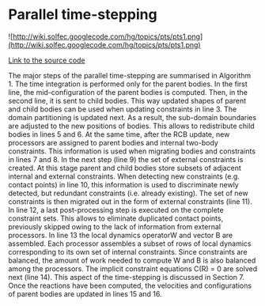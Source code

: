# Parallel time-stepping #

![http://wiki.solfec.googlecode.com/hg/topics/pts/pts1.png](http://wiki.solfec.googlecode.com/hg/topics/pts/pts1.png)

[Link to the source code](http://code.google.com/p/solfec/source/browse/sol.c#513)

The major steps of the parallel time-stepping are summarised in Algorithm 1. The time integration is performed only for the parent bodies. In the first line, the mid-configuration of the parent bodies is computed. Then, in the second
line, it is sent to child bodies. This way updated shapes of parent and child bodies can be used when updating constraints in line 3. The domain partitioning is updated next. As a result, the sub-domain boundaries are adjusted to the new positions of bodies. This allows to redistribute child bodies in lines 5 and 6. At the same time, after the RCB update, new processors are assigned to parent bodies and internal two-body constraints. This information is used when migrating bodies and constraints in lines 7 and 8. In the next step (line 9) the set of external constraints is created. At this stage parent and child bodies store subsets of adjacent internal and external constraints. When detecting new constraints (e.g. contact points) in line 10, this information is used to discriminate newly detected, but redundant constraints (i.e. already existing). The set of new constraints is then migrated out in the form of external constraints (line 11). In line 12, a last post-processing step is executed on the complete constraint sets. This allows to eliminate duplicated contact points, previously skipped owing to the lack of information from external processors. In line 13 the
local dynamics operatorW and vector B are assembled. Each processor assembles a subset of rows of local dynamics corresponding to its own set of internal constraints. Since constraints are balanced, the amount of work needed to compute W and B is also balanced among the processors. The implicit constraint equations C(R) = 0 are solved next (line 14). This aspect of the time-stepping is discussed in Section 7. Once the reactions have been computed, the velocities
and configurations of parent bodies are updated in lines 15 and 16.